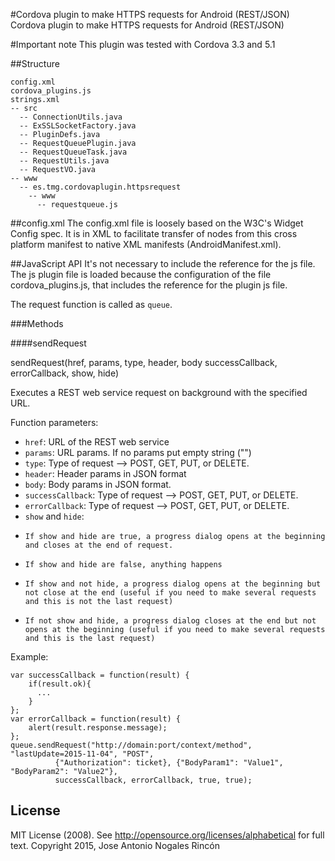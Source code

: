 #Cordova plugin to make HTTPS requests for Android (REST/JSON)
Cordova plugin to make HTTPS requests for Android (REST/JSON)

#Important note
This plugin was tested with Cordova 3.3 and 5.1

##Structure

    config.xml
    cordova_plugins.js
    strings.xml
    -- src
      -- ConnectionUtils.java
      -- ExSSLSocketFactory.java
      -- PluginDefs.java
      -- RequestQueuePlugin.java
      -- RequestQueueTask.java
      -- RequestUtils.java
      -- RequestVO.java
    -- www
      -- es.tmg.cordovaplugin.httpsrequest
        -- www
          -- requestqueue.js

##config.xml
The config.xml file is loosely based on the W3C's Widget Config spec.
It is in XML to facilitate transfer of nodes from this cross platform manifest to native XML manifests (AndroidManifest.xml).

##JavaScript API
It's not necessary to include the reference for the js file. The js plugin file is loaded because the configuration of the file cordova_plugins.js, that includes the reference for the plugin js file.

The request function is called as `queue`.

###Methods

####sendRequest

 sendRequest(href, params, type, header, body successCallback, errorCallback, show, hide)

Executes a REST web service request on background with the specified URL.

Function parameters:

* `href`: URL of the REST web service
* `params`: URL params. If no params put empty string ("")
* `type`: Type of request --> POST, GET, PUT, or DELETE.
* `header`: Header params in JSON format
* `body`: Body params in JSON format.
* `successCallback`: Type of request --> POST, GET, PUT, or DELETE.
* `errorCallback`: Type of request --> POST, GET, PUT, or DELETE.
* `show` and `hide`: 
*     If show and hide are true, a progress dialog opens at the beginning and closes at the end of request.
*     If show and hide are false, anything happens
*     If show and not hide, a progress dialog opens at the beginning but not close at the end (useful if you need to make several requests and this is not the last request)
*     If not show and hide, a progress dialog closes at the end but not opens at the beginning (useful if you need to make several requests and this is the last request)

Example:

    var successCallback = function(result) {
        if(result.ok){ 
          ...
        }
    };
    var errorCallback = function(result) {
        alert(result.response.message);
    };
    queue.sendRequest("http://domain:port/context/method", "lastUpdate=2015-11-04", "POST", 
              {"Authorization": ticket}, {"BodyParam1": "Value1", "BodyParam2": "Value2"},
              successCallback, errorCallback, true, true);

## License
MIT License (2008). See http://opensource.org/licenses/alphabetical for full text.
Copyright 2015, Jose Antonio Nogales Rincón
